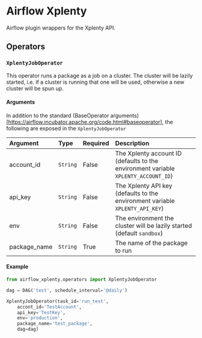 # Airflow Xplenty

Airflow plugin wrappers for the Xplenty API.

## Operators

### `XplentyJobOperator`

This operator runs a package as a job on a cluster. The cluster will be lazily
started, i.e. if a cluster is running that one will be used, otherwise a new
cluster will be spun up.

#### Arguments

In addition to the standard (BaseOperator arguments)[https://airflow.incubator.apache.org/code.html#baseoperator], the following are exposed in the `XplentyJobOperator`

|   Argument   |   Type   | Required | Description |
|:------------ |:-------- |:-------- |:----------- |
| account_id   | `String` | False    | The Xplenty account ID (defaults to the environment variable `XPLENTY_ACCOUNT_ID`) |
| api_key      | `String` | False    | The Xplenty API key (defaults to the environment variable `XPLENTY_API_KEY`) |
| env          | `String` | False    | The environment the cluster will be lazily started (default `sandbox`) |
| package_name | `String` | True     | The name of the package to run |

#### Example

```python
from airflow_xplenty.operators import XplentyJobOperator

dag = DAG('test', schedule_interval='@daily')

XplentyJobOperator(task_id='run_test',
    accont_id='TestAccount',
    api_key='TestKey',
    env='production',
    package_name='test_package',
    dag=dag)
```
